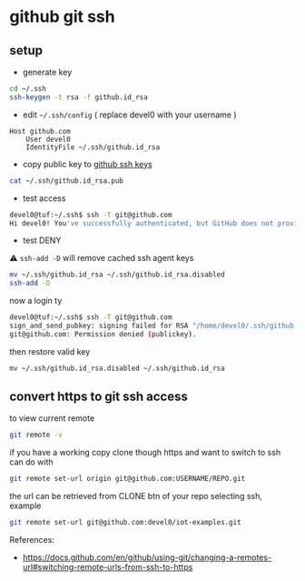 # github git ssh

## setup

- generate key

```sh
cd ~/.ssh
ssh-keygen -t rsa -f github.id_rsa
```

- edit `~/.ssh/config` ( replace devel0 with your username )

```
Host github.com
	User devel0
	IdentityFile ~/.ssh/github.id_rsa
```

- copy public key to [github ssh keys](https://github.com/settings/keys)

```sh
cat ~/.ssh/github.id_rsa.pub
```

- test access

```sh
devel0@tuf:~/.ssh$ ssh -T git@github.com 
Hi devel0! You've successfully authenticated, but GitHub does not provide shell access.
```

- test DENY

:warning: `ssh-add -D` will remove cached ssh agent keys

```sh
mv ~/.ssh/github.id_rsa ~/.ssh/github.id_rsa.disabled
ssh-add -D
```

now a login ty

```sh
devel0@tuf:~/.ssh$ ssh -T git@github.com  
sign_and_send_pubkey: signing failed for RSA "/home/devel0/.ssh/github.id_rsa" from agent: agent refused operation
git@github.com: Permission denied (publickey).
```

then restore valid key

```sh
mv ~/.ssh/github.id_rsa.disabled ~/.ssh/github.id_rsa
```

## convert https to git ssh access

to view current remote

```sh
git remote -v
```

if you have a working copy clone though https and want to switch to ssh can do with

```sh
git remote set-url origin git@github.com:USERNAME/REPO.git
```

the url can be retrieved from CLONE btn of your repo selecting ssh, example

```sh
git remote set-url git@github.com:devel0/iot-examples.git
```

References:
- https://docs.github.com/en/github/using-git/changing-a-remotes-url#switching-remote-urls-from-ssh-to-https
